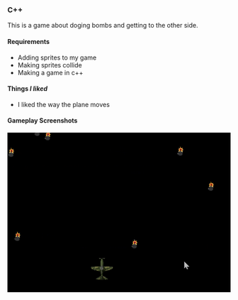 ### C++
This is a game about doging bombs and getting to the other side.

#### Requirements
- Adding sprites to my game
- Making sprites collide
- Making a game in c++

#### Things *I liked*
- I liked the way the plane moves

#### Gameplay Screenshots
![Starting Game](https://github.com/Nishant12347/C_plusplus/blob/main/GameProgramsCpp/Game%20screenshots/Screenshot%201.png)
